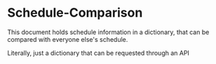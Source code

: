 # Schedule-Comparison
This document holds schedule information in a dictionary, that can be compared with everyone else's schedule.

Literally, just a dictionary that can be requested through an API
